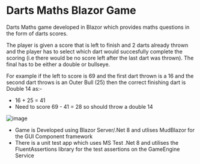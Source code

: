 # Darts Maths Blazor Game

Darts Maths game developed in Blazor which provides maths questions in the form of darts scores.

The player is given a score that is left to finish and 2 darts already thrown and the player has to select which dart would succesfully complete the scoring (i.e there would be no score left after the last dart was thrown).  The final has to be either a double or bullseye.

For example if the left to score is 69 and the first dart thrown is a 16 and the second dart throws is an Outer Bull (25) then the correct finishing dart is Double 14 as:-

* 16 + 25 = 41
* Need to score 69 - 41 = 28 so should throw a double 14

![image](https://github.com/user-attachments/assets/5b7b68dc-124d-4d75-8da4-4c6b7fd00d91)

* Game is Developed using Blazor Server/.Net 8 and utlises MudBlazor for the GUI Component framework
* There is a unit test app which uses MS Test .Net 8 and utilises the FluentAssertions library for the test assertions on the GameEngine Service
